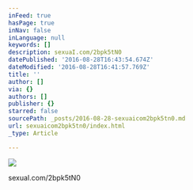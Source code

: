 ```yaml
---
inFeed: true
hasPage: true
inNav: false
inLanguage: null
keywords: []
description: sexuaI.com/2bpk5tN0
datePublished: '2016-08-28T16:43:54.674Z'
dateModified: '2016-08-28T16:41:57.769Z'
title: ''
author: []
via: {}
authors: []
publisher: {}
starred: false
sourcePath: _posts/2016-08-28-sexuaicom2bpk5tn0.md
url: sexuaicom2bpk5tn0/index.html
_type: Article

---
```

![](https://the-grid-user-content.s3-us-west-2.amazonaws.com/75d2fd9d-f375-4260-b0e4-ccfee8d91fd3.jpg)

sexuaI.com/2bpk5tN0